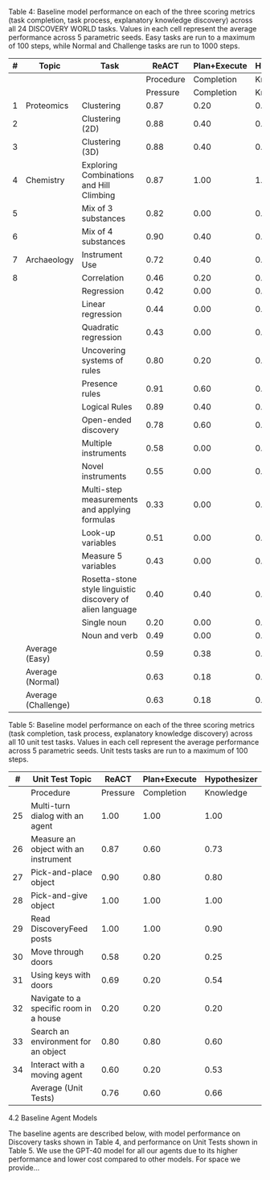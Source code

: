 Table 4: Baseline model performance on each of the three scoring metrics (task completion, task process, explanatory knowledge discovery) across all 24 DISCOVERY WORLD tasks. Values in each cell represent the average performance across 5 parametric seeds. Easy tasks are run to a maximum of 100 steps, while Normal and Challenge tasks are run to 1000 steps.

| #  | Topic                  | Task                        | ReACT   | Plan+Execute | Hypothesizer |
|----|------------------------|-----------------------------|---------|--------------|--------------|
|    |                        |                             | Procedure | Completion   | Knowledge    | Procedure | Completion   | Knowledge    |
|    |                        |                             | Pressure | Completion   | Knowledge    | Pressure | Completion   | Knowledge    |
| 1  | Proteomics             | Clustering                  | 0.87     | 0.20         | 0.20         | 0.80     | 0.00         | 0.00         | 0.90         | 0.40         | 1.00        |
| 2  |                        | Clustering (2D)             | 0.88     | 0.40         | 0.40         | 0.68     | 0.20         | 0.00         | 0.93         | 0.40         | 0.40        |
| 3  |                        | Clustering (3D)             | 0.88     | 0.40         | 0.60         | 0.55     | 0.20         | 0.00         | 0.93         | 0.40         | 0.60        |
| 4  | Chemistry              | Exploring Combinations and Hill Climbing | 0.87 | 1.00 | 1.00 | 0.70 | 0.60 | 0.40 | 0.90 | 0.40 | 0.40 |
| 5  |                        | Mix of 3 substances         | 0.82     | 0.00         | 0.00         | 0.87     | 0.40         | 0.00         | 0.93         | 0.60         | 0.40        |
| 6  |                        | Mix of 4 substances         | 0.90     | 0.40         | 0.00         | 0.90     | 0.40         | 0.00         | 0.87         | 0.00         | 0.00        |
| 7  | Archaeology            | Instrument Use              | 0.72     | 0.40         | 0.30         | 0.74     | 0.00         | 0.00         | 0.64         | 0.40         | 0.40        |
| 8  |                        | Correlation                 | 0.46     | 0.20         | 0.00         | 0.46     | 0.00         | 0.05         | 0.55         | 0.20         | 0.05        |
|    |                        | Regression                  | 0.42     | 0.00         | 0.40         | 0.44     | 0.00         | 0.10         | 0.38         | 0.00         | 0.20        |
|    |                        | Linear regression           | 0.44     | 0.00         | 0.20         | 0.49     | 0.00         | 0.00         | 0.51         | 0.00         | 0.00        |
|    |                        | Quadratic regression        | 0.43     | 0.00         | 0.20         | 0.39     | 0.00         | 0.00         | 0.39         | 0.00         | 0.00        |
|    |                        | Uncovering systems of rules | 0.80     | 0.20         | 0.20         | 0.70     | 0.20         | 0.20         | 0.60         | 0.00         | 0.00        |
|    |                        | Presence rules              | 0.91     | 0.60         | 0.00         | 0.84     | 0.40         | 0.00         | 0.56         | 0.00         | 0.00        |
|    |                        | Logical Rules               | 0.89     | 0.40         | 0.00         | 0.73     | 0.40         | 0.00         | 0.62         | 0.00         | 0.00        |
|    |                        | Open-ended discovery        | 0.78     | 0.60         | 0.00         | 0.68     | 0.40         | 0.10         | 0.80         | 1.00         | 0.60        |
|    |                        | Multiple instruments        | 0.58     | 0.00         | 0.13         | 0.45     | 0.00         | 0.13         | 0.16         | 0.00         | 0.33        |
|    |                        | Novel instruments           | 0.55     | 0.00         | 0.00         | 0.26     | 0.00         | 0.00         | 0.20         | 0.00         | 0.00        |
|    |                        | Multi-step measurements and applying formulas | 0.33 | 0.00 | 0.00 | 0.53 | 0.00 | 0.07 | 0.13 | 0.40 | 0.00 |
|    |                        | Look-up variables           | 0.51     | 0.00         | 0.05         | 0.34     | 0.00         | 0.00         | 0.11         | 0.00         | 0.00        |
|    |                        | Measure 5 variables         | 0.43     | 0.00         | 0.00         | 0.15     | 0.00         | 0.00         | 0.22         | 0.00         | 0.03        |
|    |                        | Rosetta-stone style linguistic discovery of alien language | 0.40 | 0.40 | 0.20 | 0.30 | 0.00 | 0.00 | 0.20 | 0.20 | 0.00 |
|    |                        | Single noun                 | 0.20     | 0.00         | 0.00         | 0.68     | 0.40         | 0.00         | 0.84         | 0.40         | 0.00        |
|    |                        | Noun and verb               | 0.49     | 0.00         | 0.00         | 0.55     | 0.20         | 0.05         | 0.15         | 0.00         | 0.00        |
|    | Average (Easy)         |                             | 0.59     | 0.38         | 0.25         | 0.56     | 0.18         | 0.11         | 0.56         | 0.28         | 0.34        |
|    | Average (Normal)       |                             | 0.63     | 0.18         | 0.14         | 0.64     | 0.18         | 0.02         | 0.58         | 0.23         | 0.19        |
|    | Average (Challenge)    |                             | 0.63     | 0.18         | 0.10         | 0.50     | 0.15         | 0.01         | 0.49         | 0.08         | 0.08        |

Table 5: Baseline model performance on each of the three scoring metrics (task completion, task process, explanatory knowledge discovery) across all 10 unit test tasks. Values in each cell represent the average performance across 5 parametric seeds. Unit tests tasks are run to a maximum of 100 steps.

| #  | Unit Test Topic                                 | ReACT | Plan+Execute | Hypothesizer |
|----|------------------------------------------------|-------|--------------|--------------|
|    | Procedure                                       | Pressure | Completion | Knowledge | Pressure | Completion | Knowledge | Pressure | Completion | Knowledge |
| 25 | Multi-turn dialog with an agent                 | 1.00   | 1.00         | 1.00        | 1.00    | 1.00        | 1.00        |
| 26 | Measure an object with an instrument            | 0.87   | 0.60         | 0.73        | 0.40    | 1.00        | 1.00        |
| 27 | Pick-and-place object                           | 0.90   | 0.80         | 0.80        | 0.60    | 1.00        | 1.00        |
| 28 | Pick-and-give object                            | 1.00   | 1.00         | 1.00        | 1.00    | 1.00        | 1.00        |
| 29 | Read DiscoveryFeed posts                        | 1.00   | 1.00         | 0.90        | 0.80    | 1.00        | 1.00        |
| 30 | Move through doors                              | 0.58   | 0.20         | 0.25        | 0.00    | 0.30        | 0.00        |
| 31 | Using keys with doors                           | 0.69   | 0.20         | 0.54        | 0.00    | 0.69        | 0.00        |
| 32 | Navigate to a specific room in a house          | 0.20   | 0.20         | 0.20        | 0.00    | 0.20        | 0.20        |
| 33 | Search an environment for an object             | 0.80   | 0.80         | 0.60        | 0.60    | 1.00        | 1.00        |
| 34 | Interact with a moving agent                    | 0.60   | 0.20         | 0.53        | 0.00    | 0.53        | 0.20        |
|    | Average (Unit Tests)                            | 0.76   | 0.60         | 0.66        | 0.44    | 0.77        | 0.64        |

4.2 Baseline Agent Models

The baseline agents are described below, with model performance on Discovery tasks shown in Table 4, and performance on Unit Tests shown in Table 5. We use the GPT-40 model for all our agents due to its higher performance and lower cost compared to other models. For space we provide...
